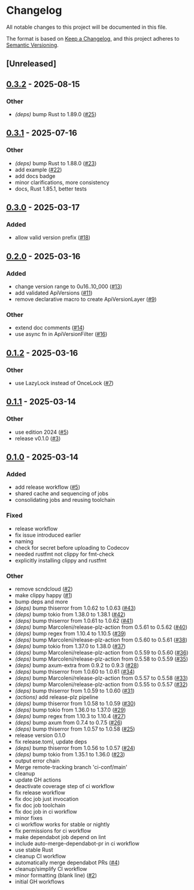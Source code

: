 # Changelog

All notable changes to this project will be documented in this file.

The format is based on [Keep a Changelog](https://keepachangelog.com/en/1.0.0/),
and this project adheres to [Semantic Versioning](https://semver.org/spec/v2.0.0.html).

## [Unreleased]

## [0.3.2](https://github.com/hseeberger/api-version/compare/v0.3.1...v0.3.2) - 2025-08-15

### Other

- *(deps)* bump Rust to 1.89.0 ([#25](https://github.com/hseeberger/api-version/pull/25))

## [0.3.1](https://github.com/hseeberger/api-version/compare/v0.3.0...v0.3.1) - 2025-07-16

### Other

- *(deps)* bump Rust to 1.88.0 ([#23](https://github.com/hseeberger/api-version/pull/23))
- add example ([#22](https://github.com/hseeberger/api-version/pull/22))
- add docs badge
- minor clarifications, more consistency
- docs, Rust 1.85.1, better tests

## [0.3.0](https://github.com/hseeberger/api-version/compare/v0.2.0...v0.3.0) - 2025-03-17

### Added

- allow valid version prefix ([#18](https://github.com/hseeberger/api-version/pull/18))

## [0.2.0](https://github.com/hseeberger/api-version/compare/v0.1.2...v0.2.0) - 2025-03-16

### Added

- change version range to 0u16..10_000 ([#13](https://github.com/hseeberger/api-version/pull/13))
- add validated ApiVersions ([#11](https://github.com/hseeberger/api-version/pull/11))
- remove declarative macro to create ApiVersionLayer ([#9](https://github.com/hseeberger/api-version/pull/9))

### Other

- extend doc comments ([#14](https://github.com/hseeberger/api-version/pull/14))
- use async fn in ApiVersionFilter ([#16](https://github.com/hseeberger/api-version/pull/16))

## [0.1.2](https://github.com/hseeberger/api-version/compare/v0.1.1...v0.1.2) - 2025-03-16

### Other

- use LazyLock instead of OnceLock ([#7](https://github.com/hseeberger/api-version/pull/7))

## [0.1.1](https://github.com/hseeberger/api-version/compare/v0.1.0...v0.1.1) - 2025-03-14

### Other

- use edition 2024 ([#5](https://github.com/hseeberger/api-version/pull/5))
- release v0.1.0 ([#3](https://github.com/hseeberger/api-version/pull/3))

## [0.1.0](https://github.com/hseeberger/api-version/releases/tag/v0.1.0) - 2025-03-14

### Added

- add release workflow ([#5](https://github.com/hseeberger/api-version/pull/5))
- shared cache and sequencing of jobs
- consolidating jobs and reusing toolchain

### Fixed

- release workflow
- fix issue introduced earlier
- naming
- check for secret before uploading to Codecov
- needed rustfmt not clippy for fmt-check
- explicitly installing clippy and rustfmt

### Other

- remove scndcloud ([#2](https://github.com/hseeberger/api-version/pull/2))
- make clippy happy ([#1](https://github.com/hseeberger/api-version/pull/1))
- bump deps and more
- *(deps)* bump thiserror from 1.0.62 to 1.0.63 ([#43](https://github.com/hseeberger/api-version/pull/43))
- *(deps)* bump tokio from 1.38.0 to 1.38.1 ([#42](https://github.com/hseeberger/api-version/pull/42))
- *(deps)* bump thiserror from 1.0.61 to 1.0.62 ([#41](https://github.com/hseeberger/api-version/pull/41))
- *(deps)* bump MarcoIeni/release-plz-action from 0.5.61 to 0.5.62 ([#40](https://github.com/hseeberger/api-version/pull/40))
- *(deps)* bump regex from 1.10.4 to 1.10.5 ([#39](https://github.com/hseeberger/api-version/pull/39))
- *(deps)* bump MarcoIeni/release-plz-action from 0.5.60 to 0.5.61 ([#38](https://github.com/hseeberger/api-version/pull/38))
- *(deps)* bump tokio from 1.37.0 to 1.38.0 ([#37](https://github.com/hseeberger/api-version/pull/37))
- *(deps)* bump MarcoIeni/release-plz-action from 0.5.59 to 0.5.60 ([#36](https://github.com/hseeberger/api-version/pull/36))
- *(deps)* bump MarcoIeni/release-plz-action from 0.5.58 to 0.5.59 ([#35](https://github.com/hseeberger/api-version/pull/35))
- *(deps)* bump axum-extra from 0.9.2 to 0.9.3 ([#28](https://github.com/hseeberger/api-version/pull/28))
- *(deps)* bump thiserror from 1.0.60 to 1.0.61 ([#34](https://github.com/hseeberger/api-version/pull/34))
- *(deps)* bump MarcoIeni/release-plz-action from 0.5.57 to 0.5.58 ([#33](https://github.com/hseeberger/api-version/pull/33))
- *(deps)* bump MarcoIeni/release-plz-action from 0.5.55 to 0.5.57 ([#32](https://github.com/hseeberger/api-version/pull/32))
- *(deps)* bump thiserror from 1.0.59 to 1.0.60 ([#31](https://github.com/hseeberger/api-version/pull/31))
- *(actions)* add release-plz pipeline
- *(deps)* bump thiserror from 1.0.58 to 1.0.59 ([#30](https://github.com/hseeberger/api-version/pull/30))
- *(deps)* bump tokio from 1.36.0 to 1.37.0 ([#29](https://github.com/hseeberger/api-version/pull/29))
- *(deps)* bump regex from 1.10.3 to 1.10.4 ([#27](https://github.com/hseeberger/api-version/pull/27))
- *(deps)* bump axum from 0.7.4 to 0.7.5 ([#26](https://github.com/hseeberger/api-version/pull/26))
- *(deps)* bump thiserror from 1.0.57 to 1.0.58 ([#25](https://github.com/hseeberger/api-version/pull/25))
- release version 0.1.0
- fix release.toml, update deps
- *(deps)* bump thiserror from 1.0.56 to 1.0.57 ([#24](https://github.com/hseeberger/api-version/pull/24))
- *(deps)* bump tokio from 1.35.1 to 1.36.0 ([#23](https://github.com/hseeberger/api-version/pull/23))
- output error chain
- Merge remote-tracking branch 'ci-conf/main'
- cleanup
- update GH actions
- deactivate coverage step of ci workflow
- fix release workflow
- fix doc job just invocation
- fix doc job toolchain
- fix doc job in ci workflow
- minor fixes
- ci workflow works for stable or nightly
- fix permissions for ci workflow
- make dependabot job depend on lint
- include auto-merge-dependabot-pr in ci workflow
- use stable Rust
- cleanup CI workflow
- automatically merge dependabot PRs ([#4](https://github.com/hseeberger/api-version/pull/4))
- cleanup/simplify CI workflow
- minor formatting (blank line) ([#2](https://github.com/hseeberger/api-version/pull/2))
- initial GH workflows
